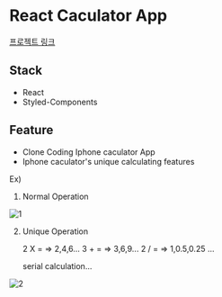 # React Caculator App

[프로젝트 링크](https://wlgns2223.github.io/react-calculator/)

## Stack

- React
- Styled-Components

## Feature

- Clone Coding Iphone caculator App
- Iphone caculator's unique calculating features

Ex)

1. Normal Operation

![1](https://user-images.githubusercontent.com/40737888/126038758-b9b8d1e8-1f35-4d57-8fc3-caf23d1304aa.gif)

2. Unique Operation

   2 X = => 2,4,6...
   3 + = => 3,6,9...
   2 / = => 1,0.5,0.25 ...

   serial calculation...

![2](https://user-images.githubusercontent.com/40737888/126038768-b263949e-2466-4283-9b34-2f473501016f.gif)
